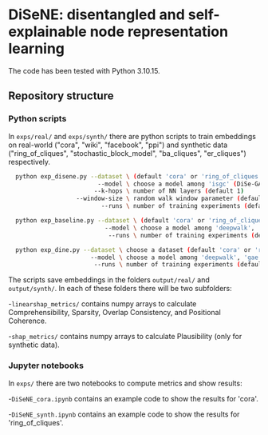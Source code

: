 # DiSeNE: disentangled and self-explainable node representation learning
The code has been tested with Python 3.10.15.

## Repository structure 
### Python scripts
In `exps/real/` and `exps/synth/` there are python scripts to train embeddings on real-world ("cora", "wiki", "facebook", "ppi") and synthetic data ("ring_of_cliques", "stochastic_block_model", "ba_cliques", "er_cliques") respectively.

  ```bash
    python exp_disene.py --dataset \ (default 'cora' or 'ring_of_cliques')  
                           --model \ choose a model among 'isgc' (DiSe-GAE), 'imlp' (DiSe-FCAE)
                          --k-hops \ number of NN layers (default 1)
                     --window-size \ random walk window parameter (default 5)
                            --runs \ number of training experiments (default 5)
  ```

  ```bash
    python exp_baseline.py --dataset \ (default 'cora' or 'ring_of_cliques') 
                             --model \ choose a model among 'deepwalk', 'infwalk', 'gae', 'sage'
                              --runs \ number of training experiments (default 5)
  ```

  ```bash
    python exp_dine.py --dataset \ choose a dataset (default 'cora' or 'ring_of_cliques') 
                         --model \ choose a model among 'deepwalk', 'gae'
                          --runs \ number of training experiments (default 5)
  ```
The scripts save embeddings in the folders `output/real/` and `output/synth/`. In each of these folders there will be two subfolders:

-`linearshap_metrics/` contains numpy arrays to calculate Comprehensibility, Sparsity, Overlap Consistency, and Positional Coherence.

-`shap_metrics/` contains numpy arrays to calculate Plausibility (only for synthetic data).

### Jupyter notebooks
In `exps/` there are two notebooks to compute metrics and show results:

-`DiSeNE_cora.ipynb` contains an example code to show the results for 'cora'. 

-`DiSeNE_synth.ipynb` contains an example code to show the results for 'ring_of_cliques'. 
